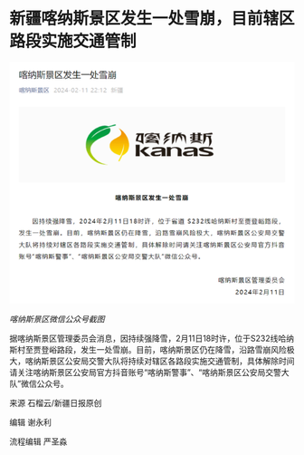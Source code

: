# 新疆喀纳斯景区发生一处雪崩，目前辖区路段实施交通管制

![5b8f237c68031deba80e83f7a7991335.jpg](https://raw.githubusercontent.com/qqhsx/qqnews_image/main/2024/02/11/新疆喀纳斯景区发生一处雪崩，目前辖区路段实施交通管制/5b8f237c68031deba80e83f7a7991335.jpg)

 _喀纳斯景区微信公众号截图_

据喀纳斯景区管理委员会消息，因持续强降雪，2月11日18时许，位于S232线哈纳斯村至贾登峪路段，发生一处雪崩。目前，喀纳斯景区仍在降雪，沿路雪崩风险极大，喀纳斯景区公安局交警大队将持续对辖区各路段实施交通管制，具体解除时间请关注喀纳斯景区公安局官方抖音账号“喀纳斯警事”、“喀纳斯景区公安局交警大队”微信公众号。

来源 石榴云/新疆日报原创

编辑 谢永利

流程编辑 严圣淼

